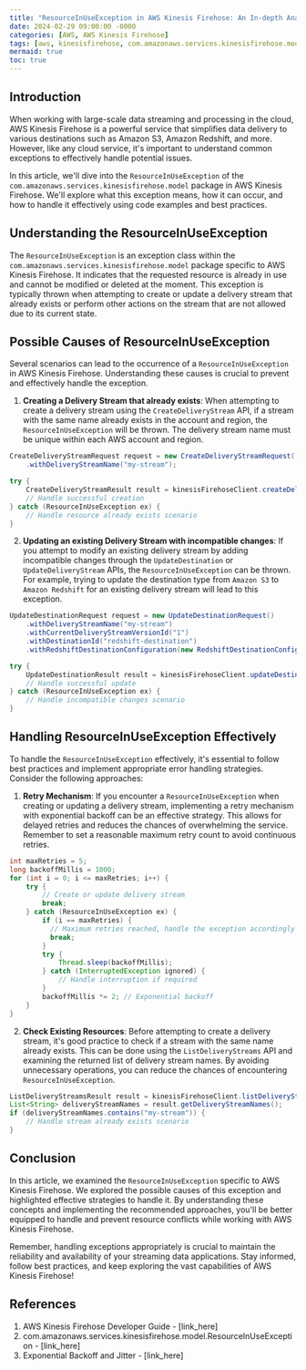 ```yaml
---
title: "ResourceInUseException in AWS Kinesis Firehose: An In-depth Analysis"
date: 2024-02-29 09:00:00 -0000
categories: [AWS, AWS Kinesis Firehose]
tags: [aws, kinesisfirehose, com.amazonaws.services.kinesisfirehose.model]
mermaid: true
toc: true
---
```



Introduction
--------------

When working with large-scale data streaming and processing in the cloud, AWS Kinesis Firehose is a powerful service that simplifies data delivery to various destinations such as Amazon S3, Amazon Redshift, and more. However, like any cloud service, it's important to understand common exceptions to effectively handle potential issues.

In this article, we'll dive into the `ResourceInUseException` of the `com.amazonaws.services.kinesisfirehose.model` package in AWS Kinesis Firehose. We'll explore what this exception means, how it can occur, and how to handle it effectively using code examples and best practices.

Understanding the ResourceInUseException
-----------------------------------------

The `ResourceInUseException` is an exception class within the `com.amazonaws.services.kinesisfirehose.model` package specific to AWS Kinesis Firehose. It indicates that the requested resource is already in use and cannot be modified or deleted at the moment. This exception is typically thrown when attempting to create or update a delivery stream that already exists or perform other actions on the stream that are not allowed due to its current state.

Possible Causes of ResourceInUseException
--------------------------------------------

Several scenarios can lead to the occurrence of a `ResourceInUseException` in AWS Kinesis Firehose. Understanding these causes is crucial to prevent and effectively handle the exception.

1. **Creating a Delivery Stream that already exists**: When attempting to create a delivery stream using the `CreateDeliveryStream` API, if a stream with the same name already exists in the account and region, the `ResourceInUseException` will be thrown. The delivery stream name must be unique within each AWS account and region.

```java
CreateDeliveryStreamRequest request = new CreateDeliveryStreamRequest()
    .withDeliveryStreamName("my-stream");

try {
    CreateDeliveryStreamResult result = kinesisFirehoseClient.createDeliveryStream(request);
    // Handle successful creation
} catch (ResourceInUseException ex) {
    // Handle resource already exists scenario
}
```

2. **Updating an existing Delivery Stream with incompatible changes**: If you attempt to modify an existing delivery stream by adding incompatible changes through the `UpdateDestination` or `UpdateDeliveryStream` APIs, the `ResourceInUseException` can be thrown. For example, trying to update the destination type from `Amazon S3` to `Amazon Redshift` for an existing delivery stream will lead to this exception.

```java
UpdateDestinationRequest request = new UpdateDestinationRequest()
    .withDeliveryStreamName("my-stream")
    .withCurrentDeliveryStreamVersionId("1")
    .withDestinationId("redshift-destination")
    .withRedshiftDestinationConfiguration(new RedshiftDestinationConfiguration().withClusterJDBCURL("jdbc:redshift://..."))

try {
    UpdateDestinationResult result = kinesisFirehoseClient.updateDestination(request);
    // Handle successful update
} catch (ResourceInUseException ex) {
    // Handle incompatible changes scenario
}
```

Handling ResourceInUseException Effectively
--------------------------------------------

To handle the `ResourceInUseException` effectively, it's essential to follow best practices and implement appropriate error handling strategies. Consider the following approaches:

1. **Retry Mechanism**: If you encounter a `ResourceInUseException` when creating or updating a delivery stream, implementing a retry mechanism with exponential backoff can be an effective strategy. This allows for delayed retries and reduces the chances of overwhelming the service. Remember to set a reasonable maximum retry count to avoid continuous retries.

```java
int maxRetries = 5;
long backoffMillis = 1000;
for (int i = 0; i <= maxRetries; i++) {
    try {
        // Create or update delivery stream
        break;
    } catch (ResourceInUseException ex) {
        if (i == maxRetries) {
          // Maximum retries reached, handle the exception accordingly
          break;
        }
        try {
            Thread.sleep(backoffMillis);
        } catch (InterruptedException ignored) {
            // Handle interruption if required
        }
        backoffMillis *= 2; // Exponential backoff
    }
}
```

2. **Check Existing Resources**: Before attempting to create a delivery stream, it's good practice to check if a stream with the same name already exists. This can be done using the `ListDeliveryStreams` API and examining the returned list of delivery stream names. By avoiding unnecessary operations, you can reduce the chances of encountering `ResourceInUseException`.

```java
ListDeliveryStreamsResult result = kinesisFirehoseClient.listDeliveryStreams();
List<String> deliveryStreamNames = result.getDeliveryStreamNames();
if (deliveryStreamNames.contains("my-stream")) {
    // Handle stream already exists scenario
}
```

Conclusion
-----------

In this article, we examined the `ResourceInUseException` specific to AWS Kinesis Firehose. We explored the possible causes of this exception and highlighted effective strategies to handle it. By understanding these concepts and implementing the recommended approaches, you'll be better equipped to handle and prevent resource conflicts while working with AWS Kinesis Firehose.

Remember, handling exceptions appropriately is crucial to maintain the reliability and availability of your streaming data applications. Stay informed, follow best practices, and keep exploring the vast capabilities of AWS Kinesis Firehose!

References
-----------
1. AWS Kinesis Firehose Developer Guide - [link_here]
2. com.amazonaws.services.kinesisfirehose.model.ResourceInUseException - [link_here]
3. Exponential Backoff and Jitter - [link_here]